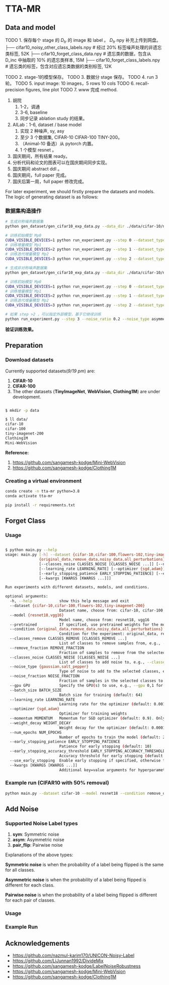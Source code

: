 # TTA-MR

## Data and model

TODO 1. 保存每个 stage 的 $D_{tr}$ 的 image 和 label 。
 $D_{tr}$ npy 补充上传到网盘。
        ├── cifar10_noisy_other_class_labels.npy # 经过 20% 标签噪声处理的非遗忘类标签, 52K
        <!-- ├── cifar10_other_class_data.npy # 非遗忘类的数据，包含从 D_inc 中抽取的 50% 非遗忘类样本, 201M
        ├── cifar10_other_class_labels.npy # 非遗忘类的标签，包含非遗忘类数据的类别标签, 52K -->
        ├── cifar10_forget_class_data.npy # 遗忘类的数据，包含从 D_inc 中抽取的 10% 的遗忘类样本, 15M
        ├── cifar10_forget_class_labels.npy # 遗忘类的标签，包含对应遗忘类数据的类别标签, 12K

TODO 2. stage-1的模型保存。
TODO 3. 数据分 stage 保存。
TODO 4. run 3 轮。
TODO 5. input image: 10 images，5 rows 10 cols
TODO 6. recall-precision figures, line plot
TODO 7. www 完成 method.

1. 胡院
   1. 1-2，调通
   2. 3-6, baseline
   3. 同步记录 ablation study 的结果。
2. AILab：1-6, dataset / base model
   1. 实现 2 种噪声, sy, asy
   2. 至少 3 个数据集, CIFAR-10 CIFAR-100 TINY-200。
   3. （Animal-10 备选）从 pytorch 内置。
   4. 1 个模型 resnet 。
3. 国庆期间，所有结果 ready。
4. 分析代码和论文的图表可以在国庆期间同步实现。
5. 国庆期间 abstract ddl 。
6. 国庆期间，full paper 完成。
7. 国庆后第一周，full paper 修改完成。

For later experiment, we should firstly prepare the datasets and models. The logic of generating dataset is as follows:

### 数据集构造操作

```bash
# 生成对称噪声数据集
python gen_dataset/gen_cifar10_exp_data.py --data_dir ./data/cifar-10/normal --gen_dir ./data/cifar-10/gen/ --noise_type symmetric --noise_ratio 0.2 --num_versions 3 --retention_ratios 0.5 0.3 0.1

# 训练初始模型 Mp0
CUDA_VISIBLE_DEVICES=1 python run_experiment.py --step 0 --dataset_type cifar-10 --epochs 100 --batch_size 32 --learning_rate 0.001
# 训练增量模型 Mp1
CUDA_VISIBLE_DEVICES=2 python run_experiment.py --step 1 --dataset_type cifar-10 --epochs 100 --batch_size 32 --learning_rate 0.001
# 训练迭代增量模型 Mp2
CUDA_VISIBLE_DEVICES=3 python run_experiment.py --step 2 --dataset_type cifar-10 --epochs 100 --batch_size 32 --learning_rate 0.001
```

```bash
# 生成非对称噪声数据集
python gen_dataset/gen_cifar10_exp_data.py --data_dir ./data/cifar-10/normal --gen_dir ./data/cifar-10/gen/ --noise_type asymmetric --noise_ratio 0.2 --num_versions 3 --retention_ratios 0.5 0.3 0.1

# 训练初始模型 Mp0
CUDA_VISIBLE_DEVICES=1 python run_experiment.py --step 0 --dataset_type cifar-10 --epochs 100 --batch_size 32 --learning_rate 0.001
# 训练增量模型 Mp1
CUDA_VISIBLE_DEVICES=2 python run_experiment.py --step 1 --dataset_type cifar-10 --epochs 100 --batch_size 32 --learning_rate 0.001
# 训练迭代增量模型 Mp2
CUDA_VISIBLE_DEVICES=3 python run_experiment.py --step 2 --dataset_type cifar-10 --epochs 100 --batch_size 32 --learning_rate 0.001

# 如果 step >2 ，可以指定外部模型，基于它继续训练
python run_experiment.py --step 3 --noise_ratio 0.2 --noise_type asymmetric --load_model ./ckpt/nr_0.2_nt_asymmetric/model_p_step{n}.pth

```

**验证训练效果。**
<!-- 
```bash

python test_model.py \
    --model_path ./ckpt/nr_0.2_nt_asymmetric/model_p0.pth \
    --data_dir ./data/cifar-10/gen/nr_0.2_nt_asymmetric \
    --batch_size 64 \
    --seed 42

python test_model.py \
    --model_path ./ckpt/nr_0.2_nt_asymmetric/model_p1.pth \
    --data_dir ./data/cifar-10/gen/nr_0.2_nt_asymmetric \
    --batch_size 64 \
    --seed 42

python test_model.py \
    --model_path ./ckpt/nr_0.2_nt_asymmetric/model_p2.pth \
    --data_dir ./data/cifar-10/gen/nr_0.2_nt_asymmetric \
    --batch_size 64 \
    --seed 42

``` -->

<!-- You can download the above files from baidu net disk.

```bash
Link: https://pan.baidu.com/s/1iKwmQC94GlpmvY3LteS-7g?pwd=tnpk
Code: tnpk
``` -->

## Preparation

### Download datasets

Currently supported datasets(*9/19 pm*) are:

1. **CIFAR-10**
2. **CIFAR-100**
3. The other datasets (**TinyImageNet**, **WebVision**, **Clothing1M**) are under development.

```bash

$ mkdir -p data

$ ll data/
cifar-10
cifar-100
tiny-imagenet-200
Clothing1M
Mini-WebVision
```

**Reference:**

1. <https://github.com/sangamesh-kodge/Mini-WebVision>
2. <https://github.com/sangamesh-kodge/Clothing1M>

### Creating a virtual environment

```bash
conda create -n tta-mr python=3.8
conda activate tta-mr
```

```bash
pip install -r requirements.txt
```

## Forget Class

### Usage

```bash

$ python main.py --help
usage: main.py [-h] --dataset {cifar-10,cifar-100,flowers-102,tiny-imagenet-200} --model {resnet18,vgg16} [--pretrained] --condition
               {original_data,remove_data,noisy_data,all_perturbations} [--classes_remove CLASSES_REMOVE [CLASSES_REMOVE ...]] [--remove_fraction REMOVE_FRACTION]
               [--classes_noise CLASSES_NOISE [CLASSES_NOISE ...]] [--noise_type {gaussian,salt_pepper}] [--noise_fraction NOISE_FRACTION] [--gpu GPU] [--batch_size BATCH_SIZE]
               [--learning_rate LEARNING_RATE] [--optimizer {sgd,adam}] [--momentum MOMENTUM] [--weight_decay WEIGHT_DECAY] [--num_epochs NUM_EPOCHS]
               [--early_stopping_patience EARLY_STOPPING_PATIENCE] [--early_stopping_accuracy_threshold EARLY_STOPPING_ACCURACY_THRESHOLD] [--use_early_stopping]
               [--kwargs [KWARGS [KWARGS ...]]]

Run experiments with different datasets, models, and conditions.

optional arguments:
  -h, --help            show this help message and exit
  --dataset {cifar-10,cifar-100,flowers-102,tiny-imagenet-200}
                        Dataset name, choose from: cifar-10, cifar-100, flowers-102, tiny-imagenet-200
  --model {resnet18,vgg16}
                        Model name, choose from: resnet18, vgg16
  --pretrained          If specified, use pretrained weights for the model
  --condition {original_data,remove_data,noisy_data,all_perturbations}
                        Condition for the experiment: original_data, remove_data, noisy_data, all_perturbations
  --classes_remove CLASSES_REMOVE [CLASSES_REMOVE ...]
                        List of classes to remove samples from, e.g., --classes_remove 0 1 2 3 4 or 0-4
  --remove_fraction REMOVE_FRACTION
                        Fraction of samples to remove from the selected classes, e.g., --remove_fraction 0.5 for 50% removal (default: 0.5)
  --classes_noise CLASSES_NOISE [CLASSES_NOISE ...]
                        List of classes to add noise to, e.g., --classes_noise 5 6 7 8 9 or 5-9
  --noise_type {gaussian,salt_pepper}
                        Type of noise to add to the selected classes, e.g., --noise_type gaussian or --noise_type salt_pepper (default: gaussian)
  --noise_fraction NOISE_FRACTION
                        Fraction of samples in the selected classes to add noise to, e.g., --noise_fraction 0.1 for 10% noise injection (default: 0.8)
  --gpu GPU             Specify the GPU(s) to use, e.g., --gpu 0,1 for multi-GPU or --gpu 0 for single GPU
  --batch_size BATCH_SIZE
                        Batch size for training (default: 64)
  --learning_rate LEARNING_RATE
                        Learning rate for the optimizer (default: 0.001)
  --optimizer {sgd,adam}
                        Optimizer for training weights
  --momentum MOMENTUM   Momentum for SGD optimizer (default: 0.9). Only used if optimizer is 'sgd'.
  --weight_decay WEIGHT_DECAY
                        Weight decay for the optimizer (default: 0.0001).
  --num_epochs NUM_EPOCHS
                        Number of epochs to train the model (default: 200)
  --early_stopping_patience EARLY_STOPPING_PATIENCE
                        Patience for early stopping (default: 10)
  --early_stopping_accuracy_threshold EARLY_STOPPING_ACCURACY_THRESHOLD
                        Accuracy threshold for early stopping (default: 0.95)
  --use_early_stopping  Enable early stopping if specified, otherwise train for the full number of epochs
  --kwargs [KWARGS [KWARGS ...]]
                        Additional key=value arguments for hyperparameters

```

### Example run (CIFAR10 with 50% removal)

```bash
python main.py --dataset cifar-10 --model resnet18 --condition remove_data --classes_remove 0 1 2 3 4
```

## Add Noise

### Supported Noise Label types

1. **sym**: Symmetric noise
2. **asym**: Asymmetric noise
3. **pair_flip**: Pairwise noise

Explanations of the above types:

**Symmetric noise** is when the probability of a label being flipped is the same for all classes.

**Asymmetric noise** is when the probability of a label being flipped is different for each class.

**Pairwise noise** is when the probability of a label being flipped is different for each pair of classes.

### Usage

### Example Run

## Acknowledgements

- <https://github.com/nazmul-karim170/UNICON-Noisy-Label>
- <https://github.com/LiJunnan1992/DivideMix>
- <https://github.com/sangamesh-kodge/LabelNoiseRobustness>
- <https://github.com/sangamesh-kodge/Mini-WebVision>
- <https://github.com/sangamesh-kodge/Clothing1M>
